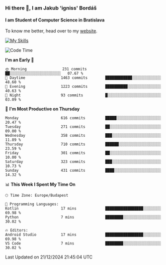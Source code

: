 ### Hi there 👋, I am Jakub 'igniss' Bordáš

#### I am Student of Computer Science in Bratislava
To know me better, head over to my [website](https://bordas.sk).

[![My Skills](https://skillicons.dev/icons?i=js,html,css,figma,svelte,java,kotlin,python,postgresql,typescript,nest,nodejs)](https://bordas.sk)


<!--START_SECTION:waka-->
![Code Time](http://img.shields.io/badge/Code%20Time-1%2C612%20hrs%2033%20mins-blue)

**I'm an Early 🐤** 

```text
🌞 Morning                231 commits         ██░░░░░░░░░░░░░░░░░░░░░░░   07.67 % 
🌆 Daytime                1463 commits        ████████████░░░░░░░░░░░░░   48.60 % 
🌃 Evening                1223 commits        ██████████░░░░░░░░░░░░░░░   40.63 % 
🌙 Night                  93 commits          █░░░░░░░░░░░░░░░░░░░░░░░░   03.09 % 
```
📅 **I'm Most Productive on Thursday** 

```text
Monday                   616 commits         █████░░░░░░░░░░░░░░░░░░░░   20.47 % 
Tuesday                  271 commits         ██░░░░░░░░░░░░░░░░░░░░░░░   09.00 % 
Wednesday                358 commits         ███░░░░░░░░░░░░░░░░░░░░░░   11.89 % 
Thursday                 710 commits         ██████░░░░░░░░░░░░░░░░░░░   23.59 % 
Friday                   301 commits         ██░░░░░░░░░░░░░░░░░░░░░░░   10.00 % 
Saturday                 323 commits         ███░░░░░░░░░░░░░░░░░░░░░░   10.73 % 
Sunday                   431 commits         ████░░░░░░░░░░░░░░░░░░░░░   14.32 % 
```


📊 **This Week I Spent My Time On** 

```text
🕑︎ Time Zone: Europe/Budapest

💬 Programming Languages: 
Kotlin                   17 mins             █████████████████░░░░░░░░   69.98 % 
Python                   7 mins              ████████░░░░░░░░░░░░░░░░░   30.02 % 

🔥 Editors: 
Android Studio           17 mins             █████████████████░░░░░░░░   69.98 % 
VS Code                  7 mins              ████████░░░░░░░░░░░░░░░░░   30.02 % 
```


 Last Updated on 21/12/2024 21:45:04 UTC
<!--END_SECTION:waka-->
